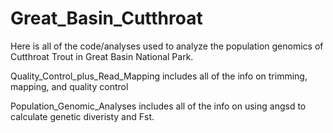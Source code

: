 # Great_Basin_Cutthroat

Here is all of the code/analyses used to analyze the population genomics of Cutthroat Trout in Great Basin National Park.

Quality_Control_plus_Read_Mapping includes all of the info on trimming, mapping, and quality control

Population_Genomic_Analyses includes all of the info on using angsd to calculate genetic diveristy and Fst. 



